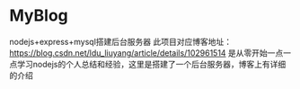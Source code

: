 # MyBlog
nodejs+express+mysql搭建后台服务器
此项目对应博客地址：https://blog.csdn.net/ldu_liuyang/article/details/102961514
是从零开始一点一点学习nodejs的个人总结和经验，这里是搭建了一个后台服务器，博客上有详细的介绍
